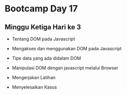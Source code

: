 # Bootcamp Day 17

## Minggu Ketiga Hari ke 3

* Tentang DOM pada Javascript

* Mengakses dan menggunakan DOM pada Javascript

* Tipe data yang ada didalam DOM

* Manipulasi DOM dengan javascript melalui Browser

* Mengerjakan Latihan

* Menyelesaikan Kasus